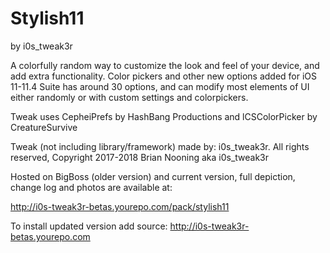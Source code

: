 # Stylish11 
by i0s_tweak3r 

A colorfully random way to customize the look and feel of your device, and add extra functionality. Color pickers and other new options added for iOS 11-11.4 Suite has around 30 options, and can modify most elements of UI either randomly or with custom settings and colorpickers. 

Tweak uses CepheiPrefs by HashBang Productions and lCSColorPicker by CreatureSurvive

Tweak (not including library/framework) made by: i0s_tweak3r. All rights reserved,
Copyright 2017-2018 Brian Nooning aka i0s_tweak3r

Hosted on BigBoss (older version) and current version, full depiction, change log and photos are available at:

http://i0s-tweak3r-betas.yourepo.com/pack/stylish11

To install updated version add source: http://i0s-tweak3r-betas.yourepo.com